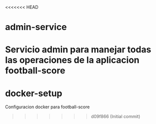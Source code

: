 <<<<<<< HEAD
# admin-service
Servicio admin para manejar todas las operaciones de la aplicacion football-score
=======
# docker-setup
Configuracion docker para football-score
>>>>>>> d09f866 (Initial commit)
